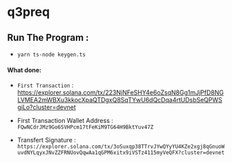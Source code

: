 # q3preq


## Run The Program :
- `yarn ts-node keygen.ts` 



#### What done:
- `First Transaction` : https://explorer.solana.com/tx/223NjNFeSHY4e6oZsqN8Gg1mJjPfD8NGLVMEA2mWBXu3kkocXpaQTDgxQ8SqTYwU6dQcDqa4rtUDsbSeQPWSgiLo?cluster=devnet

- First Transaction Wallet Address : `FQwNCdrJMz9Go6SVHPcm17tFeKiM9TG64H9BktYuv47Z`



- Transfert Signature : `https://explorer.solana.com/tx/3oSuxqp38TTrvJYwQYyYU4KZe2xgj8qGnuoWuvdNYLqyxJNvZZFRNUovQqwAa1qGPM6xitx9iVSTz4115myVeQFX?cluster=devnet`